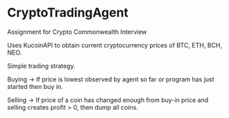 # CryptoTradingAgent
Assignment for Crypto Commonwealth Interview

Uses KucoinAPI to obtain current cryptocurrency prices of BTC, ETH, BCH, NEO.

Simple trading strategy.
 
 Buying -> If price is lowest observed by agent so far or program has just started then buy in.
  
 Selling -> If price of a coin has changed enough from buy-in price and selling creates profit > 0, then dump all coins.
  
  
